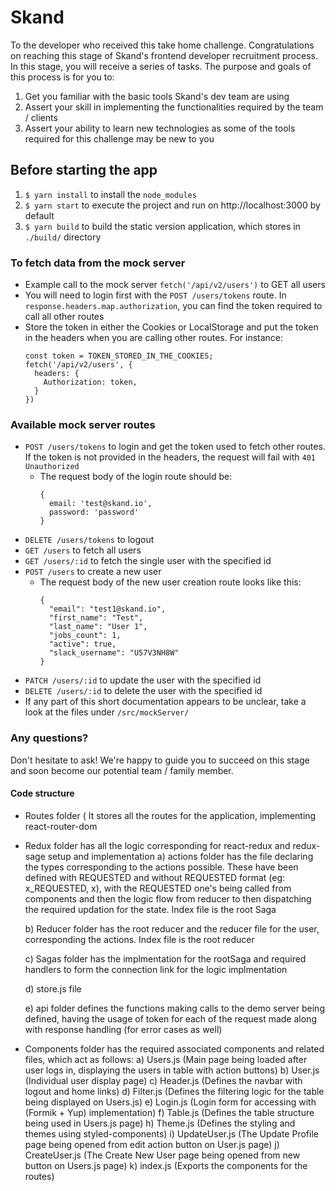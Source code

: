 # Skand

To the developer who received this take home challenge. Congratulations on reaching this stage of Skand's frontend developer recruitment process. In this stage, you will receive a series of tasks. The purpose and goals of this process is for you to:

1. Get you familiar with the basic tools Skand's dev team are using
2. Assert your skill in implementing the functionalities required by the team / clients
3. Assert your ability to learn new technologies as some of the tools required for this challenge may be new to you

## Before starting the app

1. `$ yarn install` to install the `node_modules`
2. `$ yarn start` to execute the project and run on http://localhost:3000 by default
3. `$ yarn build` to build the static version application, which stores in `./build/` directory

### To fetch data from the mock server

- Example call to the mock server `fetch('/api/v2/users')` to GET all users
- You will need to login first with the `POST /users/tokens` route. In `response.headers.map.authorization`, you can find the token required to call all other routes
- Store the token in either the Cookies or LocalStorage and put the token in the headers when you are calling other routes. For instance:
  ```
  const token = TOKEN_STORED_IN_THE_COOKIES;
  fetch('/api/v2/users', {
    headers: {
      Authorization: token,
    }
  })
  ```

### Available mock server routes

- `POST /users/tokens` to login and get the token used to fetch other routes. If the token is not provided in the headers, the request will fail with `401 Unauthorized`
  - The request body of the login route should be:
    ```
    {
      email: 'test@skand.io',
      password: 'password'
    }
    ```
- `DELETE /users/tokens` to logout
- `GET /users` to fetch all users
- `GET /users/:id` to fetch the single user with the specified id
- `POST /users` to create a new user
  - The request body of the new user creation route looks like this:
    ```
    {
      "email": "test1@skand.io",
      "first_name": "Test",
      "last_name": "User 1",
      "jobs_count": 1,
      "active": true,
      "slack_username": "U57V3NH8W"
    }
    ```
- `PATCH /users/:id` to update the user with the specified id
- `DELETE /users/:id` to delete the user with the specified id
- If any part of this short documentation appears to be unclear, take a look at the files under `/src/mockServer/`

### Any questions?

Don't hesitate to ask! We're happy to guide you to succeed on this stage and soon become our potential team / family member.



#### Code structure 

 - Routes folder ( It stores all the routes for the application, implementing react-router-dom
 - Redux folder has all the logic corresponding for react-redux and redux-sage setup and implementation
    a) actions folder has the file declaring the types corresponding to the actions possible. These have been defined with REQUESTED and without REQUESTED format (eg: x_REQUESTED, x), with the REQUESTED one's being called from components and then the logic flow from reducer to then dispatching the required updation for the state. Index file is the root Saga

    b) Reducer folder has the root reducer and the reducer file for the user, corresponding the actions. Index file is the root reducer

    c) Sagas folder has the implmentation for the rootSaga and required handlers to form the connection link for the logic implmentation

    d) store.js file

    e) api folder defines the functions making calls to the demo server being defined, having the usage of token for each of the request made along with response handling (for error cases as well)

 - Components folder has the required associated components and related files, which act as follows:
    a) Users.js (Main page being loaded after user logs in, displaying the users in table with action buttons)
    b) User.js (Individual user display page)
    c) Header.js (Defines the navbar with logout and home links)
    d) Filter.js (Defines the filtering logic for the table being displayed on Users.js)
    e) Login.js (Login form for accessing with (Formik + Yup) implementation)
    f) Table.js (Defines the table structure being used in Users.js page)
    h) Theme.js (Defines the styling and themes using styled-components)
    i) UpdateUser.js (The Update Profile page being opened from edit action button on User.js page)
    j) CreateUser.js (The Create New User page being opened from new button on Users.js page)
    k) index.js (Exports the components for the routes)
